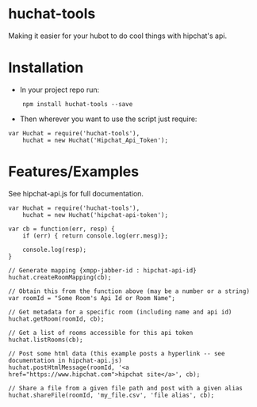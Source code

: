 # huchat-tools
Making it easier for your hubot to do cool things with hipchat's api.

# Installation
* In your project repo run:
``` 
	npm install huchat-tools --save
```

* Then wherever you want to use the script just require:
```
var Huchat = require('huchat-tools'),
	huchat = new Huchat('Hipchat_Api_Token');
```

# Features/Examples
See hipchat-api.js for full documentation.
```
var Huchat = require('huchat-tools'),
	huchat = new Huchat('hipchat-api-token');

var cb = function(err, resp) {
	if (err) { return console.log(err.mesg)};

	console.log(resp);
}

// Generate mapping {xmpp-jabber-id : hipchat-api-id}
huchat.createRoomMapping(cb);

// Obtain this from the function above (may be a number or a string)
var roomId = "Some Room's Api Id or Room Name";

// Get metadata for a specific room (including name and api id)
huchat.getRoom(roomId, cb);

// Get a list of rooms accessible for this api token
huchat.listRooms(cb);

// Post some html data (this example posts a hyperlink -- see documentation in hipchat-api.js)
huchat.postHtmlMessage(roomId, '<a href="https://www.hipchat.com">hipchat site</a>', cb);

// Share a file from a given file path and post with a given alias
huchat.shareFile(roomId, 'my_file.csv', 'file alias', cb);
```
